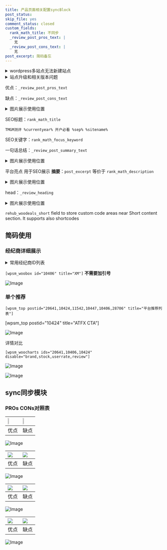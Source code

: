 ```yaml
---
title: 产品页面相关配置syncBlock
post_status: 
skip_file: yes
comment_status: closed
custom_fields:
  rank_math_title: 不同步
  _review_post_pros_text: |
    无
  _review_post_cons_text: |
    无
post_excerpt: 简码备忘
---
```

<details><summary>wordpress多站点无法新建站点</summary>

<li>和报错需要清理cookies一样的原因</li>
<li>wp-config.php里面<code>define( 'SUBDOMAIN_INSTALL', false );//子域名安装</code></li>
<li>新建子站点是用<code>define( 'SUBDOMAIN_INSTALL', true);//子域名安装</code> 完成以后，改成<code>false</code></li>
</details>

<details><summary>站点升级和相关版本问题</summary>

<p>wordpress：5.9.9
woocommerce：7.5.1
出现问题的地方：主题选项里面>><strong>Product layout >>compact style</strong></p>
<p>如何出现没有用过的字段 导致无法保存。先导出配置 然后进行修改，后面再次恢复即可。</p>
<p>出现部分字段无法显示时，需要返回默认布局后，对产品进行保存就好了。</p>
<p></p>
</details>

优点：`_review_post_pros_text`

缺点：`_review_post_cons_text`

<details><summary>图片展示使用位置</summary>

<img src="https://prod-files-secure.s3.us-west-2.amazonaws.com/39ed1227-6d7d-4570-be36-9ccd4a2c4241/f51d3d83-55d4-4bdf-9604-f37ec77ab556/Untitled.png?X-Amz-Algorithm=AWS4-HMAC-SHA256&X-Amz-Content-Sha256=UNSIGNED-PAYLOAD&X-Amz-Credential=ASIAZI2LB4667Y5PVS7S%2F20250427%2Fus-west-2%2Fs3%2Faws4_request&X-Amz-Date=20250427T225518Z&X-Amz-Expires=3600&X-Amz-Security-Token=IQoJb3JpZ2luX2VjEMz%2F%2F%2F%2F%2F%2F%2F%2F%2F%2FwEaCXVzLXdlc3QtMiJIMEYCIQCCN2t5csxJuqRcoPlPVVxSSyTARvi5AG%2BOmzo%2F5b9gKAIhAKlvapp0Z33svHp36FV1eZLXou7wCwaTVixFJwln00r9Kv8DCGUQABoMNjM3NDIzMTgzODA1IgwBcfFBhDlrYD6PPGwq3ANk4cBJRaldZ%2BYMSK1%2FJr1X78vLcfxkGgp7J1WTjFqkBhd0DcdodNqpQKmKh6QgjY51ouJGvx950R2iOxw4Xm5Nql6OhE0QpsX3ebSQ%2BdCoBDufNP3exSETXRpf2i3boTvJajplbzrMLbJisxiKHHoXzLkxHNLtQjADIOdf7dxEnEjT9Sn0ER24c7bMdKiPUIfpxA7JJq9q6jpCzsgOcOZRaQ2KUA2ToQma%2BnniwBjInf3ubZvYW6A4PJ486L1yrIdCVygtWFec2yDa0OfEPYfTiDPmHvJB8i9ljKRVid8SZkO2mmZNTdynlH38XH0OM%2FWlFlb7ywa9tEQ%2FDMDCWBWfywW49v02NgdQmF71E6hLemGINbHPq0YtbOHxNQI3FPXALrbxq4KBQePL28ZtnyoDWy4n3pePrllus%2BhtfOtrA7zg%2BOD95H61KTmnn3%2FyFPvtymAXvTe62iCgky2%2FGD1gY6CTpFrbCSGtTmO1Mk2sorcDSCUVp11HrsjpOxBLxyGijVc0eGSbBKYCbIe695PgsrG4sFFgZJsGDNnO95IB1FIE4ENGyC9vcpW%2FGEFbucgz5%2F9kYom1MhU6wBeG5gRYq6oUkrKKZ1JMtry%2FLSGG8fWg%2FUE8W0S%2BT8CfCzCaibrABjqkAVbuTinp2czSN2%2BjsAHjmvGdjN83%2FU5tkxNMdOFERNW%2BgIzMqTLuNOViSMBmt1Rdm1ZiBMJF9m3jkFhzQW8Mn5NLN54MhLQToBfY3QG66lNPcUmxdVacSZHdczTXG%2BfLNx9fD5iniSdkMm7GgrbTsAvl2lQeHcwNhKTLxfn%2BqRxvbTYPivEImEI5ie8gLIEoXqKsWd5mp%2Fcp1vkosLCu%2FLqxFxa4&X-Amz-Signature=63da056f3b29e0092b22567fff507a5b7642d8a1164ab6b191c89252302ef718&X-Amz-SignedHeaders=host&x-id=GetObject" alt="Image">
</details>

SEO标题：`rank_math_title`

`TMGM测评 %currentyear% 开户必看 %sep% %sitename%`

SEO关键字：`rank_math_focus_keyword`

一句话总结：`_review_post_summary_text`

<details><summary>图片展示使用位置</summary>

<img src="https://prod-files-secure.s3.us-west-2.amazonaws.com/39ed1227-6d7d-4570-be36-9ccd4a2c4241/4b96a922-296c-4f4e-8630-d1c870cbce01/Untitled.png?X-Amz-Algorithm=AWS4-HMAC-SHA256&X-Amz-Content-Sha256=UNSIGNED-PAYLOAD&X-Amz-Credential=ASIAZI2LB466UWPQPWP2%2F20250427%2Fus-west-2%2Fs3%2Faws4_request&X-Amz-Date=20250427T225518Z&X-Amz-Expires=3600&X-Amz-Security-Token=IQoJb3JpZ2luX2VjEMz%2F%2F%2F%2F%2F%2F%2F%2F%2F%2FwEaCXVzLXdlc3QtMiJHMEUCIHNESCOAFyk3MLNZz8Poq41Ryqz8YxfzJZ06WMGoptkwAiEA5WZhzpTkMbgHdJwvlISWBGojHdMzWrL54yAiQDMWeVYq%2FwMIZRAAGgw2Mzc0MjMxODM4MDUiDIrGJAibwBYFt5AknircAz48NnDVOAP8Zv3FexJuo%2FWb5gTMw%2FmNwWTKprU85o6KOMxwz4ZjlWBgw6waYXshNp0enOlj0nO0HpRVNMyEUopJOaH4GnQ7LNMm%2BwRNmT9sUEcubRCKZnbh6uzhwcWpGvrMUyZ5PCXBGbdvSOOMk16xolHMc80mCbitx5niWbjgrgH8HpPam5TO%2BUX3Aac0qI%2B%2FT5EVNabZp40em97H%2FAr4FJXXLsUCc6uHqIWLqby4wM4QbZPRBRdWV4Tb72iZJ31l%2FXiNeccj4lnfcVP9wyTXGC7eSOAtrgYm61dT%2FTCky9ou824RmaFrUPabf36uWpXFSOCd9CsQ9PTlVojgcoDolLvNLMddbgTDo7XEGcGmZcqw88JWZYhq1Jqx8jl8sbJJpgFKWsvwJRRC7qkTFSuOE2MgWoELSXx0tZK7JydHX70TfHvoUjUh9kra1IQFx5uffT5VCqRh9RPkh6P5m9ZktWucyT1Nr9tLYL%2B30e9%2FKYi4eqEqxJUo5EqC9pTVR2F6yu8OlsvTWS71L%2BO2R2OyuNcXvqA2p6TxskR89i6dN9jIfZLomkKgAVliRUQ%2BdkLPHydN26%2Bh5OTtWOuWg2BI%2Fdso3idgRBzP4ReQ7kTyuwCIAFdLqJd9t9vzMLqJusAGOqUBpfMlGcCEYkNj%2BSJL02qfq3XrPzTE3xnWhJIUGj2jxtld0Ey4kafHEEk2xR8qbhng3e5bZzZturTi9cCaWxhmtZ5Zg6jJ9eE6eza3Ji9mmYjdWcaqtP%2BtevWQs2GHmHIdSQNwFJa2hjfbX42%2BXuKvn9TWEtRefSLsowvwzkopR51sBR1gTwJP%2Fl%2FWOnow54mozcYQVqw%2Flq0Sr1I2BerOryXlLxWK&X-Amz-Signature=76019fdaafa0d39c2f00b0369bc42c68c0595a5a0a52d24ca69d488957be1e9c&X-Amz-SignedHeaders=host&x-id=GetObject" alt="Image">
</details>

平台亮点 用于SEO展示 **摘要**：`post_excerpt`  等价于 `rank_math_description`

<details><summary>图片展示使用位置</summary>

<img src="https://prod-files-secure.s3.us-west-2.amazonaws.com/39ed1227-6d7d-4570-be36-9ccd4a2c4241/1ee11f63-b60a-4dfe-a7a7-d58ff23b5d88/Untitled.png?X-Amz-Algorithm=AWS4-HMAC-SHA256&X-Amz-Content-Sha256=UNSIGNED-PAYLOAD&X-Amz-Credential=ASIAZI2LB466XGBOZYA2%2F20250427%2Fus-west-2%2Fs3%2Faws4_request&X-Amz-Date=20250427T225518Z&X-Amz-Expires=3600&X-Amz-Security-Token=IQoJb3JpZ2luX2VjEMz%2F%2F%2F%2F%2F%2F%2F%2F%2F%2FwEaCXVzLXdlc3QtMiJHMEUCIHJsUYK%2FcsGFdMxSUcE4JftgLvqGDL92VZdWlbf%2BlQ91AiEAp1eK5oLvANiTTg0AH1l%2FuweGL4V3lXlfnrpyoDnemTMq%2FwMIZBAAGgw2Mzc0MjMxODM4MDUiDGHorwNAkF74lVyF6CrcA2hKjr9mEsZUg38zCE5dYHUoYkHI6XzXnhdyAHhsXRzj61PLQYfh8y1jA5sqtyRbaZKkVWNMjwF%2F5piOUmf74OQOfzlw%2FxqS0QsS%2Ftvky42TnmvPcvIN5BI7Y42lv1Qpl1IOhEu8%2FyDZu1R6tnL37GjZrkhaGqDJE11naqao5du2EbMmTnr6mdli%2Bohheq9vCMv7HoySBypLUHGw7uUrm3dBmYIrwURtB5UC3IBeQCwOVJxyUcz6Df9Y4lb5Db3LM33Mg6vHyL6rSsn2aHEGBva6U3gYkK2Rt%2FpqgPF0yELEqpXZwPCKjTldWhfk8d%2Ba9mweWRuvaJnE6YDA3uOqW4u%2Fo7U7qt%2FjP%2BKhaXazzWnpQXQQ2yt%2Bj8khkYkVim%2FDjJOzvkGer6%2FgzidWBxFR72%2BqpBzotB9G9mYgiTQofeHIoYje58gNH3vXy2hfmrQqleHBSDJd%2BpU2T5SomS5UpBir50h5ATpCiI%2FpNJdp0vKxaJRFNIK%2BSztyZLFNt%2BQ5oPlRtox89fzzxpebTm0hBenxb7xlqyLAwCUUbegGkFAITIMocaFM2P%2FrbsxsQTtAd0cpUB1hpM6nnl7BlsxguwJDW7iuNJNFKhZLO9qAHEy0Boirs%2Fb9%2Bm8KEpKEMLGJusAGOqUBhtxH%2BoNsPAaQor3eUfF9vDZBJk6XYRKPm2TBsCz2yk3LkVyy%2BCto5hAGQVlZYGTSlS8oWQ3CeHAM%2F4C7SvcA%2Bx06l8Ewuxvzt4YY4NBXUHfDURgzhSHfa0Jut%2FcY5O3HhtKe7fp%2Fb1gVzEw4mBsj9ATVJCFMP6%2B5bkHUHAC73VCsZy6IJXs9Op4ItT1A2No0abxyIFOOSHHUK4RfwEyE1Pr6vFqI&X-Amz-Signature=16b24a82bb8c68607f0679fe645c13590770e5b28e6ec4a8d9be3ddfde255d67&X-Amz-SignedHeaders=host&x-id=GetObject" alt="Image">
<img src="https://prod-files-secure.s3.us-west-2.amazonaws.com/39ed1227-6d7d-4570-be36-9ccd4a2c4241/ad4118b5-78d8-4fbe-801e-3b29b5d99c01/Untitled.png?X-Amz-Algorithm=AWS4-HMAC-SHA256&X-Amz-Content-Sha256=UNSIGNED-PAYLOAD&X-Amz-Credential=ASIAZI2LB466XGBOZYA2%2F20250427%2Fus-west-2%2Fs3%2Faws4_request&X-Amz-Date=20250427T225518Z&X-Amz-Expires=3600&X-Amz-Security-Token=IQoJb3JpZ2luX2VjEMz%2F%2F%2F%2F%2F%2F%2F%2F%2F%2FwEaCXVzLXdlc3QtMiJHMEUCIHJsUYK%2FcsGFdMxSUcE4JftgLvqGDL92VZdWlbf%2BlQ91AiEAp1eK5oLvANiTTg0AH1l%2FuweGL4V3lXlfnrpyoDnemTMq%2FwMIZBAAGgw2Mzc0MjMxODM4MDUiDGHorwNAkF74lVyF6CrcA2hKjr9mEsZUg38zCE5dYHUoYkHI6XzXnhdyAHhsXRzj61PLQYfh8y1jA5sqtyRbaZKkVWNMjwF%2F5piOUmf74OQOfzlw%2FxqS0QsS%2Ftvky42TnmvPcvIN5BI7Y42lv1Qpl1IOhEu8%2FyDZu1R6tnL37GjZrkhaGqDJE11naqao5du2EbMmTnr6mdli%2Bohheq9vCMv7HoySBypLUHGw7uUrm3dBmYIrwURtB5UC3IBeQCwOVJxyUcz6Df9Y4lb5Db3LM33Mg6vHyL6rSsn2aHEGBva6U3gYkK2Rt%2FpqgPF0yELEqpXZwPCKjTldWhfk8d%2Ba9mweWRuvaJnE6YDA3uOqW4u%2Fo7U7qt%2FjP%2BKhaXazzWnpQXQQ2yt%2Bj8khkYkVim%2FDjJOzvkGer6%2FgzidWBxFR72%2BqpBzotB9G9mYgiTQofeHIoYje58gNH3vXy2hfmrQqleHBSDJd%2BpU2T5SomS5UpBir50h5ATpCiI%2FpNJdp0vKxaJRFNIK%2BSztyZLFNt%2BQ5oPlRtox89fzzxpebTm0hBenxb7xlqyLAwCUUbegGkFAITIMocaFM2P%2FrbsxsQTtAd0cpUB1hpM6nnl7BlsxguwJDW7iuNJNFKhZLO9qAHEy0Boirs%2Fb9%2Bm8KEpKEMLGJusAGOqUBhtxH%2BoNsPAaQor3eUfF9vDZBJk6XYRKPm2TBsCz2yk3LkVyy%2BCto5hAGQVlZYGTSlS8oWQ3CeHAM%2F4C7SvcA%2Bx06l8Ewuxvzt4YY4NBXUHfDURgzhSHfa0Jut%2FcY5O3HhtKe7fp%2Fb1gVzEw4mBsj9ATVJCFMP6%2B5bkHUHAC73VCsZy6IJXs9Op4ItT1A2No0abxyIFOOSHHUK4RfwEyE1Pr6vFqI&X-Amz-Signature=eefc61e528ec48198ab656892366bcc2752e4eeda064b54e3a978eaffd29caf8&X-Amz-SignedHeaders=host&x-id=GetObject" alt="Image">
<img src="https://prod-files-secure.s3.us-west-2.amazonaws.com/39ed1227-6d7d-4570-be36-9ccd4a2c4241/a38cf7c9-a79c-4b64-9e94-13589fe0758b/Untitled.png?X-Amz-Algorithm=AWS4-HMAC-SHA256&X-Amz-Content-Sha256=UNSIGNED-PAYLOAD&X-Amz-Credential=ASIAZI2LB466XGBOZYA2%2F20250427%2Fus-west-2%2Fs3%2Faws4_request&X-Amz-Date=20250427T225518Z&X-Amz-Expires=3600&X-Amz-Security-Token=IQoJb3JpZ2luX2VjEMz%2F%2F%2F%2F%2F%2F%2F%2F%2F%2FwEaCXVzLXdlc3QtMiJHMEUCIHJsUYK%2FcsGFdMxSUcE4JftgLvqGDL92VZdWlbf%2BlQ91AiEAp1eK5oLvANiTTg0AH1l%2FuweGL4V3lXlfnrpyoDnemTMq%2FwMIZBAAGgw2Mzc0MjMxODM4MDUiDGHorwNAkF74lVyF6CrcA2hKjr9mEsZUg38zCE5dYHUoYkHI6XzXnhdyAHhsXRzj61PLQYfh8y1jA5sqtyRbaZKkVWNMjwF%2F5piOUmf74OQOfzlw%2FxqS0QsS%2Ftvky42TnmvPcvIN5BI7Y42lv1Qpl1IOhEu8%2FyDZu1R6tnL37GjZrkhaGqDJE11naqao5du2EbMmTnr6mdli%2Bohheq9vCMv7HoySBypLUHGw7uUrm3dBmYIrwURtB5UC3IBeQCwOVJxyUcz6Df9Y4lb5Db3LM33Mg6vHyL6rSsn2aHEGBva6U3gYkK2Rt%2FpqgPF0yELEqpXZwPCKjTldWhfk8d%2Ba9mweWRuvaJnE6YDA3uOqW4u%2Fo7U7qt%2FjP%2BKhaXazzWnpQXQQ2yt%2Bj8khkYkVim%2FDjJOzvkGer6%2FgzidWBxFR72%2BqpBzotB9G9mYgiTQofeHIoYje58gNH3vXy2hfmrQqleHBSDJd%2BpU2T5SomS5UpBir50h5ATpCiI%2FpNJdp0vKxaJRFNIK%2BSztyZLFNt%2BQ5oPlRtox89fzzxpebTm0hBenxb7xlqyLAwCUUbegGkFAITIMocaFM2P%2FrbsxsQTtAd0cpUB1hpM6nnl7BlsxguwJDW7iuNJNFKhZLO9qAHEy0Boirs%2Fb9%2Bm8KEpKEMLGJusAGOqUBhtxH%2BoNsPAaQor3eUfF9vDZBJk6XYRKPm2TBsCz2yk3LkVyy%2BCto5hAGQVlZYGTSlS8oWQ3CeHAM%2F4C7SvcA%2Bx06l8Ewuxvzt4YY4NBXUHfDURgzhSHfa0Jut%2FcY5O3HhtKe7fp%2Fb1gVzEw4mBsj9ATVJCFMP6%2B5bkHUHAC73VCsZy6IJXs9Op4ItT1A2No0abxyIFOOSHHUK4RfwEyE1Pr6vFqI&X-Amz-Signature=c94f9798c29a1665e795300d77e5b65ddec13e1587927a7d3cd2a92d70fceeaa&X-Amz-SignedHeaders=host&x-id=GetObject" alt="Image">
<img src="https://prod-files-secure.s3.us-west-2.amazonaws.com/39ed1227-6d7d-4570-be36-9ccd4a2c4241/7da6fc1e-d2ac-42ae-8c75-cb5749aa18f6/Untitled.png?X-Amz-Algorithm=AWS4-HMAC-SHA256&X-Amz-Content-Sha256=UNSIGNED-PAYLOAD&X-Amz-Credential=ASIAZI2LB466XGBOZYA2%2F20250427%2Fus-west-2%2Fs3%2Faws4_request&X-Amz-Date=20250427T225518Z&X-Amz-Expires=3600&X-Amz-Security-Token=IQoJb3JpZ2luX2VjEMz%2F%2F%2F%2F%2F%2F%2F%2F%2F%2FwEaCXVzLXdlc3QtMiJHMEUCIHJsUYK%2FcsGFdMxSUcE4JftgLvqGDL92VZdWlbf%2BlQ91AiEAp1eK5oLvANiTTg0AH1l%2FuweGL4V3lXlfnrpyoDnemTMq%2FwMIZBAAGgw2Mzc0MjMxODM4MDUiDGHorwNAkF74lVyF6CrcA2hKjr9mEsZUg38zCE5dYHUoYkHI6XzXnhdyAHhsXRzj61PLQYfh8y1jA5sqtyRbaZKkVWNMjwF%2F5piOUmf74OQOfzlw%2FxqS0QsS%2Ftvky42TnmvPcvIN5BI7Y42lv1Qpl1IOhEu8%2FyDZu1R6tnL37GjZrkhaGqDJE11naqao5du2EbMmTnr6mdli%2Bohheq9vCMv7HoySBypLUHGw7uUrm3dBmYIrwURtB5UC3IBeQCwOVJxyUcz6Df9Y4lb5Db3LM33Mg6vHyL6rSsn2aHEGBva6U3gYkK2Rt%2FpqgPF0yELEqpXZwPCKjTldWhfk8d%2Ba9mweWRuvaJnE6YDA3uOqW4u%2Fo7U7qt%2FjP%2BKhaXazzWnpQXQQ2yt%2Bj8khkYkVim%2FDjJOzvkGer6%2FgzidWBxFR72%2BqpBzotB9G9mYgiTQofeHIoYje58gNH3vXy2hfmrQqleHBSDJd%2BpU2T5SomS5UpBir50h5ATpCiI%2FpNJdp0vKxaJRFNIK%2BSztyZLFNt%2BQ5oPlRtox89fzzxpebTm0hBenxb7xlqyLAwCUUbegGkFAITIMocaFM2P%2FrbsxsQTtAd0cpUB1hpM6nnl7BlsxguwJDW7iuNJNFKhZLO9qAHEy0Boirs%2Fb9%2Bm8KEpKEMLGJusAGOqUBhtxH%2BoNsPAaQor3eUfF9vDZBJk6XYRKPm2TBsCz2yk3LkVyy%2BCto5hAGQVlZYGTSlS8oWQ3CeHAM%2F4C7SvcA%2Bx06l8Ewuxvzt4YY4NBXUHfDURgzhSHfa0Jut%2FcY5O3HhtKe7fp%2Fb1gVzEw4mBsj9ATVJCFMP6%2B5bkHUHAC73VCsZy6IJXs9Op4ItT1A2No0abxyIFOOSHHUK4RfwEyE1Pr6vFqI&X-Amz-Signature=2bd3d5a377cb6c7ae390f43a960e60b1763110d9c0635d04b2d7912dadd5cd74&X-Amz-SignedHeaders=host&x-id=GetObject" alt="Image">
<img src="https://prod-files-secure.s3.us-west-2.amazonaws.com/39ed1227-6d7d-4570-be36-9ccd4a2c4241/7e97f40a-eaee-47f5-b2f9-475f96808fa7/Untitled.png?X-Amz-Algorithm=AWS4-HMAC-SHA256&X-Amz-Content-Sha256=UNSIGNED-PAYLOAD&X-Amz-Credential=ASIAZI2LB466XGBOZYA2%2F20250427%2Fus-west-2%2Fs3%2Faws4_request&X-Amz-Date=20250427T225518Z&X-Amz-Expires=3600&X-Amz-Security-Token=IQoJb3JpZ2luX2VjEMz%2F%2F%2F%2F%2F%2F%2F%2F%2F%2FwEaCXVzLXdlc3QtMiJHMEUCIHJsUYK%2FcsGFdMxSUcE4JftgLvqGDL92VZdWlbf%2BlQ91AiEAp1eK5oLvANiTTg0AH1l%2FuweGL4V3lXlfnrpyoDnemTMq%2FwMIZBAAGgw2Mzc0MjMxODM4MDUiDGHorwNAkF74lVyF6CrcA2hKjr9mEsZUg38zCE5dYHUoYkHI6XzXnhdyAHhsXRzj61PLQYfh8y1jA5sqtyRbaZKkVWNMjwF%2F5piOUmf74OQOfzlw%2FxqS0QsS%2Ftvky42TnmvPcvIN5BI7Y42lv1Qpl1IOhEu8%2FyDZu1R6tnL37GjZrkhaGqDJE11naqao5du2EbMmTnr6mdli%2Bohheq9vCMv7HoySBypLUHGw7uUrm3dBmYIrwURtB5UC3IBeQCwOVJxyUcz6Df9Y4lb5Db3LM33Mg6vHyL6rSsn2aHEGBva6U3gYkK2Rt%2FpqgPF0yELEqpXZwPCKjTldWhfk8d%2Ba9mweWRuvaJnE6YDA3uOqW4u%2Fo7U7qt%2FjP%2BKhaXazzWnpQXQQ2yt%2Bj8khkYkVim%2FDjJOzvkGer6%2FgzidWBxFR72%2BqpBzotB9G9mYgiTQofeHIoYje58gNH3vXy2hfmrQqleHBSDJd%2BpU2T5SomS5UpBir50h5ATpCiI%2FpNJdp0vKxaJRFNIK%2BSztyZLFNt%2BQ5oPlRtox89fzzxpebTm0hBenxb7xlqyLAwCUUbegGkFAITIMocaFM2P%2FrbsxsQTtAd0cpUB1hpM6nnl7BlsxguwJDW7iuNJNFKhZLO9qAHEy0Boirs%2Fb9%2Bm8KEpKEMLGJusAGOqUBhtxH%2BoNsPAaQor3eUfF9vDZBJk6XYRKPm2TBsCz2yk3LkVyy%2BCto5hAGQVlZYGTSlS8oWQ3CeHAM%2F4C7SvcA%2Bx06l8Ewuxvzt4YY4NBXUHfDURgzhSHfa0Jut%2FcY5O3HhtKe7fp%2Fb1gVzEw4mBsj9ATVJCFMP6%2B5bkHUHAC73VCsZy6IJXs9Op4ItT1A2No0abxyIFOOSHHUK4RfwEyE1Pr6vFqI&X-Amz-Signature=10b5e7b4e33305f926d8d939dd523631863828a115acbc2829292d358d23708e&X-Amz-SignedHeaders=host&x-id=GetObject" alt="Image">
</details>

head：`_review_heading`

<details><summary>图片展示使用位置</summary>

<img src="https://prod-files-secure.s3.us-west-2.amazonaws.com/39ed1227-6d7d-4570-be36-9ccd4a2c4241/3a4650ad-9887-415c-889a-edd51fa54f27/Untitled.png?X-Amz-Algorithm=AWS4-HMAC-SHA256&X-Amz-Content-Sha256=UNSIGNED-PAYLOAD&X-Amz-Credential=ASIAZI2LB466RQMSN5HI%2F20250427%2Fus-west-2%2Fs3%2Faws4_request&X-Amz-Date=20250427T225518Z&X-Amz-Expires=3600&X-Amz-Security-Token=IQoJb3JpZ2luX2VjEMz%2F%2F%2F%2F%2F%2F%2F%2F%2F%2FwEaCXVzLXdlc3QtMiJGMEQCIHwUl5oTYZ0G3hNf%2BO6e%2Fr4CPXB2335OIteGU%2FiDdwaeAiBHX%2BRyH7s5nnGbXop1DDd8G4M3YjmW78Xvj%2FoqKEduTir%2FAwhlEAAaDDYzNzQyMzE4MzgwNSIM4zyqa2rmXVs%2Fxdb4KtwDMzWLcggZC89%2BV3ysVFW%2BysLhNUoxuVxgQLMlS783uaYC%2F%2FwoxbDZcEBFwhcu29yUJdvuBhMrKcM9Md3cuykurZaFvH0%2Bo2zAiG7Az%2FqaR5YGWlr8Z0xyjCkF0Wqpi%2FNBwy9H%2F%2F0GogfiRN9GteCO8hERPLuPkmqbtNCwXD%2B1aSS5OGchGrGwe5Qki8sJw3j84jvouLq1CrUB6oKgtQ17PizsAntKbVLQJC%2BZdaseMMGCV6l4XXxJX3fRzFnYRnUMkOB57hmrCeoQrH5VfJgGjV61ycqtdH6rv9I65ggpV9iuZ%2BIn4gy%2Bml5TznSH3yjG4vIGzwCqoZf6X%2F8WG7mLGIl3ZGxS1%2B9TrMid4r5ltpdJNRHwd92nqrKd97bw0n7VpSfitvGVL%2FT9H%2F%2FlD2g9HbmF7%2FprPUBFyrUYcXMDY0Euc%2BXWSVQlP8SG2e25dlMFeK3s2ZlmmlZmhv%2B1XhNukPhRNH71Dcpp9rVxH8WLoR%2Bcip%2FchGxwaLQpSUgNU7H5mz3xyYfhBAnt6zpY5OSgMq%2F7Ams%2FL3iNPdFt2EbdnPsCa9hIXO5gTfHQe%2BVbC4ruUMvDY3TWueg2QrKuaI8hy72xAi64te0aXFIdLNUgRuxjNOjZwxDyo0qqYRQwjYm6wAY6pgEF4TMmwZL%2FMnOVb9ixgz8m6Lbbs1aAJMaILGZWrQeQEQdwwE4L2pLdboJssXHE2pwHvhF4kWKqUHernIol6GUtbmiChkrhdmn%2FdfroVGMq5pei3sdDTZ71v7S1kiDx4t2myzwH3vQ7BxXLl6EmcAmSZGnV7V2goBtsJLXOtyfeTwHVZcla7rWd2evI3y35mexCnis2oejkYLQ%2Flu4zk4erFLTkSUrG&X-Amz-Signature=a933168ae25ee27864f301349a2075d24f4ec9fb2e3bb46e0a2ec04a8f946935&X-Amz-SignedHeaders=host&x-id=GetObject" alt="Image">
</details>

`rehub_woodeals_short`	field to store custom code areas near Short content section. It supports also shortcodes



## 简码使用

### 经纪商详细展示

<details><summary>常用经纪商ID列表</summary>

<pre><code class="php">嘉盛 ===> 20641  [wpsm_woobox id="20641" title="嘉盛"]
易信easymarkets ===> 11542  [wpsm_woobox id="11542" title="易信easymarkets"]
ATFX外汇 ===> 10424  [wpsm_woobox id="10424" title="ATFX"]
XM ===> 10406  [wpsm_woobox id="10406" title="XM"]
TMGM ===> 29622  [wpsm_woobox id="29622" title="TMGM"]
HYCM ===> 10447  [wpsm_woobox id="10447" title="HYCM"]
fpmarkets澳福外汇 ===> 20639  [wpsm_woobox id="20639" title="fpmarkets澳福外汇"]</code></pre>
</details>

`[wpsm_woobox id="10406" title="XM"]` **不需要加引号**

![Image](https://prod-files-secure.s3.us-west-2.amazonaws.com/39ed1227-6d7d-4570-be36-9ccd4a2c4241/4f898f9d-0fa7-4e43-acd3-ac6bc7be575a/Untitled.png?X-Amz-Algorithm=AWS4-HMAC-SHA256&X-Amz-Content-Sha256=UNSIGNED-PAYLOAD&X-Amz-Credential=ASIAZI2LB466454XR4HD%2F20250427%2Fus-west-2%2Fs3%2Faws4_request&X-Amz-Date=20250427T225517Z&X-Amz-Expires=3600&X-Amz-Security-Token=IQoJb3JpZ2luX2VjEMz%2F%2F%2F%2F%2F%2F%2F%2F%2F%2FwEaCXVzLXdlc3QtMiJHMEUCIBkl%2B24xUP5OLzQ4%2BjJiW9wOLw0XFK4d9FtZw%2FGc0maRAiEAnp4nF82qYz2q6u4cwmODtJBH71DsVJH3ZoM4Y1eNLpwq%2FwMIZBAAGgw2Mzc0MjMxODM4MDUiDHy6MQ6NHCdM9p8F4yrcA8piHxPQvJOqLVzuZSxZFsoljvpG1GeKJRgGHztOPA9teqTQm15g5c2X7kIYCWJOkZzoHTunmtk3CKwBmMmwsQfU8xQVQNXpx724dkJ8KQTIDxis5CH9xF7odmss9iIs63NHMgTs%2BEnrVaNLJ4xikNu8j69lfgHVP%2BYKz4f0iPELCau58WeGgx64dG2FyI1S6YOTuSPjIlKOD8piao35InTYtjBY8WT0lr%2FW9zwSFWds%2F%2BvyDjcB5IHmSsKALGEEFSS06fEEdqq%2Bu7zU6zLWlwcoRYHiXg5y%2F7SUvZdqBzHLWjzFdtnSiBDPFOrbzN7qW9Ivo3Lp3MmPoBak3QwHd5Le95Zm9ywrt1PnIDFFDKt3aw8AAfNg5VDs%2BaZ52SnrDU2Tb8y23n%2FZcdI1zW%2FkVoVghjIGIm2399grkBCuF0naUjJgGCNdBqYHKCUbmQvRHuwsWqnxiW6zBsfLBMR0XBhUyjaWKFZ4irH9tvewCRk%2Bb29mY2SFiQx5XXHLmkVR49QQcu5pjsFTxB5tGibFQ7wZKebxupb%2F6f4w%2FvAm%2FNjWWDe4RijhnGphNH8jEqN1BF7AZRN8H909E%2BZW77QpqCXmLUOsaeIzF5Q4D%2Bh%2B373q8Ek6atKNz%2F49C6QlMJiJusAGOqUBW3LE8AsECDYxhWXESI%2B1bKmrOkCqgmB10wcvoUprTiXqvgqbw04zly%2BU4doUNECvCUcnp2psiDO%2FA5gyOwAMo77sHfj225Bty7hvD4lHw9ZRuV3zCzsq4p5TpbUKxtxJbMTy%2Fi2e8DJRt3g9BIRlMrHxpxn%2BWw0zzLkEHYyy5ILcF3UcpaN3GTprvWkIzbdwN36RYooknX0Zy96oS40qez3a79V6&X-Amz-Signature=bb7f61bd864de01d2abd851bc224c29c685465e9f6a02df74af23f1f7bb89ec9&X-Amz-SignedHeaders=host&x-id=GetObject)

### 单个推荐
`[wpsm_top postid="20641,10424,11542,10447,10406,28706" title="平台推荐列表"]`

[wpsm_top postid="10424" title="ATFX CTA"]

![Image](https://prod-files-secure.s3.us-west-2.amazonaws.com/39ed1227-6d7d-4570-be36-9ccd4a2c4241/5ac620dc-51a8-48b6-b55d-91f47299193c/Untitled.png?X-Amz-Algorithm=AWS4-HMAC-SHA256&X-Amz-Content-Sha256=UNSIGNED-PAYLOAD&X-Amz-Credential=ASIAZI2LB466454XR4HD%2F20250427%2Fus-west-2%2Fs3%2Faws4_request&X-Amz-Date=20250427T225517Z&X-Amz-Expires=3600&X-Amz-Security-Token=IQoJb3JpZ2luX2VjEMz%2F%2F%2F%2F%2F%2F%2F%2F%2F%2FwEaCXVzLXdlc3QtMiJHMEUCIBkl%2B24xUP5OLzQ4%2BjJiW9wOLw0XFK4d9FtZw%2FGc0maRAiEAnp4nF82qYz2q6u4cwmODtJBH71DsVJH3ZoM4Y1eNLpwq%2FwMIZBAAGgw2Mzc0MjMxODM4MDUiDHy6MQ6NHCdM9p8F4yrcA8piHxPQvJOqLVzuZSxZFsoljvpG1GeKJRgGHztOPA9teqTQm15g5c2X7kIYCWJOkZzoHTunmtk3CKwBmMmwsQfU8xQVQNXpx724dkJ8KQTIDxis5CH9xF7odmss9iIs63NHMgTs%2BEnrVaNLJ4xikNu8j69lfgHVP%2BYKz4f0iPELCau58WeGgx64dG2FyI1S6YOTuSPjIlKOD8piao35InTYtjBY8WT0lr%2FW9zwSFWds%2F%2BvyDjcB5IHmSsKALGEEFSS06fEEdqq%2Bu7zU6zLWlwcoRYHiXg5y%2F7SUvZdqBzHLWjzFdtnSiBDPFOrbzN7qW9Ivo3Lp3MmPoBak3QwHd5Le95Zm9ywrt1PnIDFFDKt3aw8AAfNg5VDs%2BaZ52SnrDU2Tb8y23n%2FZcdI1zW%2FkVoVghjIGIm2399grkBCuF0naUjJgGCNdBqYHKCUbmQvRHuwsWqnxiW6zBsfLBMR0XBhUyjaWKFZ4irH9tvewCRk%2Bb29mY2SFiQx5XXHLmkVR49QQcu5pjsFTxB5tGibFQ7wZKebxupb%2F6f4w%2FvAm%2FNjWWDe4RijhnGphNH8jEqN1BF7AZRN8H909E%2BZW77QpqCXmLUOsaeIzF5Q4D%2Bh%2B373q8Ek6atKNz%2F49C6QlMJiJusAGOqUBW3LE8AsECDYxhWXESI%2B1bKmrOkCqgmB10wcvoUprTiXqvgqbw04zly%2BU4doUNECvCUcnp2psiDO%2FA5gyOwAMo77sHfj225Bty7hvD4lHw9ZRuV3zCzsq4p5TpbUKxtxJbMTy%2Fi2e8DJRt3g9BIRlMrHxpxn%2BWw0zzLkEHYyy5ILcF3UcpaN3GTprvWkIzbdwN36RYooknX0Zy96oS40qez3a79V6&X-Amz-Signature=9a72c72d9bdb31ba641ff136199e1e6b28b164f430a6f510a1df6502acc125c7&X-Amz-SignedHeaders=host&x-id=GetObject)

详情对比

`[wpsm_woocharts ids="20641,10406,10424" disable="brand,stock,userrate,review"]`

![Image](https://prod-files-secure.s3.us-west-2.amazonaws.com/39ed1227-6d7d-4570-be36-9ccd4a2c4241/bf3ba45f-b9f3-4295-8aef-b4a495fd25f4/Untitled.png?X-Amz-Algorithm=AWS4-HMAC-SHA256&X-Amz-Content-Sha256=UNSIGNED-PAYLOAD&X-Amz-Credential=ASIAZI2LB466454XR4HD%2F20250427%2Fus-west-2%2Fs3%2Faws4_request&X-Amz-Date=20250427T225517Z&X-Amz-Expires=3600&X-Amz-Security-Token=IQoJb3JpZ2luX2VjEMz%2F%2F%2F%2F%2F%2F%2F%2F%2F%2FwEaCXVzLXdlc3QtMiJHMEUCIBkl%2B24xUP5OLzQ4%2BjJiW9wOLw0XFK4d9FtZw%2FGc0maRAiEAnp4nF82qYz2q6u4cwmODtJBH71DsVJH3ZoM4Y1eNLpwq%2FwMIZBAAGgw2Mzc0MjMxODM4MDUiDHy6MQ6NHCdM9p8F4yrcA8piHxPQvJOqLVzuZSxZFsoljvpG1GeKJRgGHztOPA9teqTQm15g5c2X7kIYCWJOkZzoHTunmtk3CKwBmMmwsQfU8xQVQNXpx724dkJ8KQTIDxis5CH9xF7odmss9iIs63NHMgTs%2BEnrVaNLJ4xikNu8j69lfgHVP%2BYKz4f0iPELCau58WeGgx64dG2FyI1S6YOTuSPjIlKOD8piao35InTYtjBY8WT0lr%2FW9zwSFWds%2F%2BvyDjcB5IHmSsKALGEEFSS06fEEdqq%2Bu7zU6zLWlwcoRYHiXg5y%2F7SUvZdqBzHLWjzFdtnSiBDPFOrbzN7qW9Ivo3Lp3MmPoBak3QwHd5Le95Zm9ywrt1PnIDFFDKt3aw8AAfNg5VDs%2BaZ52SnrDU2Tb8y23n%2FZcdI1zW%2FkVoVghjIGIm2399grkBCuF0naUjJgGCNdBqYHKCUbmQvRHuwsWqnxiW6zBsfLBMR0XBhUyjaWKFZ4irH9tvewCRk%2Bb29mY2SFiQx5XXHLmkVR49QQcu5pjsFTxB5tGibFQ7wZKebxupb%2F6f4w%2FvAm%2FNjWWDe4RijhnGphNH8jEqN1BF7AZRN8H909E%2BZW77QpqCXmLUOsaeIzF5Q4D%2Bh%2B373q8Ek6atKNz%2F49C6QlMJiJusAGOqUBW3LE8AsECDYxhWXESI%2B1bKmrOkCqgmB10wcvoUprTiXqvgqbw04zly%2BU4doUNECvCUcnp2psiDO%2FA5gyOwAMo77sHfj225Bty7hvD4lHw9ZRuV3zCzsq4p5TpbUKxtxJbMTy%2Fi2e8DJRt3g9BIRlMrHxpxn%2BWw0zzLkEHYyy5ILcF3UcpaN3GTprvWkIzbdwN36RYooknX0Zy96oS40qez3a79V6&X-Amz-Signature=da68435b568ab233f848c4082a0f04090587d70406568aaaf554369d372ff5e8&X-Amz-SignedHeaders=host&x-id=GetObject)

![Image](https://prod-files-secure.s3.us-west-2.amazonaws.com/39ed1227-6d7d-4570-be36-9ccd4a2c4241/30bc56ef-f383-4b48-9768-2ebc9e436ec0/Untitled.png?X-Amz-Algorithm=AWS4-HMAC-SHA256&X-Amz-Content-Sha256=UNSIGNED-PAYLOAD&X-Amz-Credential=ASIAZI2LB466454XR4HD%2F20250427%2Fus-west-2%2Fs3%2Faws4_request&X-Amz-Date=20250427T225517Z&X-Amz-Expires=3600&X-Amz-Security-Token=IQoJb3JpZ2luX2VjEMz%2F%2F%2F%2F%2F%2F%2F%2F%2F%2FwEaCXVzLXdlc3QtMiJHMEUCIBkl%2B24xUP5OLzQ4%2BjJiW9wOLw0XFK4d9FtZw%2FGc0maRAiEAnp4nF82qYz2q6u4cwmODtJBH71DsVJH3ZoM4Y1eNLpwq%2FwMIZBAAGgw2Mzc0MjMxODM4MDUiDHy6MQ6NHCdM9p8F4yrcA8piHxPQvJOqLVzuZSxZFsoljvpG1GeKJRgGHztOPA9teqTQm15g5c2X7kIYCWJOkZzoHTunmtk3CKwBmMmwsQfU8xQVQNXpx724dkJ8KQTIDxis5CH9xF7odmss9iIs63NHMgTs%2BEnrVaNLJ4xikNu8j69lfgHVP%2BYKz4f0iPELCau58WeGgx64dG2FyI1S6YOTuSPjIlKOD8piao35InTYtjBY8WT0lr%2FW9zwSFWds%2F%2BvyDjcB5IHmSsKALGEEFSS06fEEdqq%2Bu7zU6zLWlwcoRYHiXg5y%2F7SUvZdqBzHLWjzFdtnSiBDPFOrbzN7qW9Ivo3Lp3MmPoBak3QwHd5Le95Zm9ywrt1PnIDFFDKt3aw8AAfNg5VDs%2BaZ52SnrDU2Tb8y23n%2FZcdI1zW%2FkVoVghjIGIm2399grkBCuF0naUjJgGCNdBqYHKCUbmQvRHuwsWqnxiW6zBsfLBMR0XBhUyjaWKFZ4irH9tvewCRk%2Bb29mY2SFiQx5XXHLmkVR49QQcu5pjsFTxB5tGibFQ7wZKebxupb%2F6f4w%2FvAm%2FNjWWDe4RijhnGphNH8jEqN1BF7AZRN8H909E%2BZW77QpqCXmLUOsaeIzF5Q4D%2Bh%2B373q8Ek6atKNz%2F49C6QlMJiJusAGOqUBW3LE8AsECDYxhWXESI%2B1bKmrOkCqgmB10wcvoUprTiXqvgqbw04zly%2BU4doUNECvCUcnp2psiDO%2FA5gyOwAMo77sHfj225Bty7hvD4lHw9ZRuV3zCzsq4p5TpbUKxtxJbMTy%2Fi2e8DJRt3g9BIRlMrHxpxn%2BWw0zzLkEHYyy5ILcF3UcpaN3GTprvWkIzbdwN36RYooknX0Zy96oS40qez3a79V6&X-Amz-Signature=11090d8e099fc22b3160e9445b95b952d25c3dd3547481802b0c836e1d3992f9&X-Amz-SignedHeaders=host&x-id=GetObject)

## sync同步模块

### PROs CONs对照表

| <img src="https://cdn.ifttt.fun/gh/jarlin8/OSS@main/icons/customize/pros.svg" height="auto" width="37.3%"> | <img src="https://cdn.ifttt.fun/gh/jarlin8/OSS@main/icons/customize/cons.svg" height="auto" width="28.8%"> |
| :--- | :--- |
| 优点 | 缺点 |

![Image](https://prod-files-secure.s3.us-west-2.amazonaws.com/39ed1227-6d7d-4570-be36-9ccd4a2c4241/8742b755-dfb5-4004-9a5f-d6e561664bd8/Untitled.png?X-Amz-Algorithm=AWS4-HMAC-SHA256&X-Amz-Content-Sha256=UNSIGNED-PAYLOAD&X-Amz-Credential=ASIAZI2LB466454XR4HD%2F20250427%2Fus-west-2%2Fs3%2Faws4_request&X-Amz-Date=20250427T225517Z&X-Amz-Expires=3600&X-Amz-Security-Token=IQoJb3JpZ2luX2VjEMz%2F%2F%2F%2F%2F%2F%2F%2F%2F%2FwEaCXVzLXdlc3QtMiJHMEUCIBkl%2B24xUP5OLzQ4%2BjJiW9wOLw0XFK4d9FtZw%2FGc0maRAiEAnp4nF82qYz2q6u4cwmODtJBH71DsVJH3ZoM4Y1eNLpwq%2FwMIZBAAGgw2Mzc0MjMxODM4MDUiDHy6MQ6NHCdM9p8F4yrcA8piHxPQvJOqLVzuZSxZFsoljvpG1GeKJRgGHztOPA9teqTQm15g5c2X7kIYCWJOkZzoHTunmtk3CKwBmMmwsQfU8xQVQNXpx724dkJ8KQTIDxis5CH9xF7odmss9iIs63NHMgTs%2BEnrVaNLJ4xikNu8j69lfgHVP%2BYKz4f0iPELCau58WeGgx64dG2FyI1S6YOTuSPjIlKOD8piao35InTYtjBY8WT0lr%2FW9zwSFWds%2F%2BvyDjcB5IHmSsKALGEEFSS06fEEdqq%2Bu7zU6zLWlwcoRYHiXg5y%2F7SUvZdqBzHLWjzFdtnSiBDPFOrbzN7qW9Ivo3Lp3MmPoBak3QwHd5Le95Zm9ywrt1PnIDFFDKt3aw8AAfNg5VDs%2BaZ52SnrDU2Tb8y23n%2FZcdI1zW%2FkVoVghjIGIm2399grkBCuF0naUjJgGCNdBqYHKCUbmQvRHuwsWqnxiW6zBsfLBMR0XBhUyjaWKFZ4irH9tvewCRk%2Bb29mY2SFiQx5XXHLmkVR49QQcu5pjsFTxB5tGibFQ7wZKebxupb%2F6f4w%2FvAm%2FNjWWDe4RijhnGphNH8jEqN1BF7AZRN8H909E%2BZW77QpqCXmLUOsaeIzF5Q4D%2Bh%2B373q8Ek6atKNz%2F49C6QlMJiJusAGOqUBW3LE8AsECDYxhWXESI%2B1bKmrOkCqgmB10wcvoUprTiXqvgqbw04zly%2BU4doUNECvCUcnp2psiDO%2FA5gyOwAMo77sHfj225Bty7hvD4lHw9ZRuV3zCzsq4p5TpbUKxtxJbMTy%2Fi2e8DJRt3g9BIRlMrHxpxn%2BWw0zzLkEHYyy5ILcF3UcpaN3GTprvWkIzbdwN36RYooknX0Zy96oS40qez3a79V6&X-Amz-Signature=fa6108f68622809a5b0acde5862929112cd57a4478a017b8d0fc9ead72b6b711&X-Amz-SignedHeaders=host&x-id=GetObject)

| <img src="https://cdn.ifttt.fun/gh/jarlin8/OSS@main/icons/customize/pros1.svg" height="auto"> | <img src="https://cdn.ifttt.fun/gh/jarlin8/OSS@main/icons/customize/cons1.svg" height="auto"> |
| :--- | :--- |
| 优点 | 缺点 |

![Image](https://prod-files-secure.s3.us-west-2.amazonaws.com/39ed1227-6d7d-4570-be36-9ccd4a2c4241/806358f8-c9c4-4e17-bb35-c6c76a5397a5/Untitled.png?X-Amz-Algorithm=AWS4-HMAC-SHA256&X-Amz-Content-Sha256=UNSIGNED-PAYLOAD&X-Amz-Credential=ASIAZI2LB466454XR4HD%2F20250427%2Fus-west-2%2Fs3%2Faws4_request&X-Amz-Date=20250427T225517Z&X-Amz-Expires=3600&X-Amz-Security-Token=IQoJb3JpZ2luX2VjEMz%2F%2F%2F%2F%2F%2F%2F%2F%2F%2FwEaCXVzLXdlc3QtMiJHMEUCIBkl%2B24xUP5OLzQ4%2BjJiW9wOLw0XFK4d9FtZw%2FGc0maRAiEAnp4nF82qYz2q6u4cwmODtJBH71DsVJH3ZoM4Y1eNLpwq%2FwMIZBAAGgw2Mzc0MjMxODM4MDUiDHy6MQ6NHCdM9p8F4yrcA8piHxPQvJOqLVzuZSxZFsoljvpG1GeKJRgGHztOPA9teqTQm15g5c2X7kIYCWJOkZzoHTunmtk3CKwBmMmwsQfU8xQVQNXpx724dkJ8KQTIDxis5CH9xF7odmss9iIs63NHMgTs%2BEnrVaNLJ4xikNu8j69lfgHVP%2BYKz4f0iPELCau58WeGgx64dG2FyI1S6YOTuSPjIlKOD8piao35InTYtjBY8WT0lr%2FW9zwSFWds%2F%2BvyDjcB5IHmSsKALGEEFSS06fEEdqq%2Bu7zU6zLWlwcoRYHiXg5y%2F7SUvZdqBzHLWjzFdtnSiBDPFOrbzN7qW9Ivo3Lp3MmPoBak3QwHd5Le95Zm9ywrt1PnIDFFDKt3aw8AAfNg5VDs%2BaZ52SnrDU2Tb8y23n%2FZcdI1zW%2FkVoVghjIGIm2399grkBCuF0naUjJgGCNdBqYHKCUbmQvRHuwsWqnxiW6zBsfLBMR0XBhUyjaWKFZ4irH9tvewCRk%2Bb29mY2SFiQx5XXHLmkVR49QQcu5pjsFTxB5tGibFQ7wZKebxupb%2F6f4w%2FvAm%2FNjWWDe4RijhnGphNH8jEqN1BF7AZRN8H909E%2BZW77QpqCXmLUOsaeIzF5Q4D%2Bh%2B373q8Ek6atKNz%2F49C6QlMJiJusAGOqUBW3LE8AsECDYxhWXESI%2B1bKmrOkCqgmB10wcvoUprTiXqvgqbw04zly%2BU4doUNECvCUcnp2psiDO%2FA5gyOwAMo77sHfj225Bty7hvD4lHw9ZRuV3zCzsq4p5TpbUKxtxJbMTy%2Fi2e8DJRt3g9BIRlMrHxpxn%2BWw0zzLkEHYyy5ILcF3UcpaN3GTprvWkIzbdwN36RYooknX0Zy96oS40qez3a79V6&X-Amz-Signature=5e7e1afe04f2d3383da8f9e015e51c1181ec1dfeff88d4672c8e6e2fa97783b2&X-Amz-SignedHeaders=host&x-id=GetObject)

| <img src="https://cdn.ifttt.fun/gh/jarlin8/OSS@main/icons/customize/pros2.svg" height="auto"> | <img src="https://cdn.ifttt.fun/gh/jarlin8/OSS@main/icons/customize/cons2.svg" height="auto"> |
| :--- | :--- |
| 优点 | 缺点 |

![Image](https://prod-files-secure.s3.us-west-2.amazonaws.com/39ed1227-6d7d-4570-be36-9ccd4a2c4241/a9245ec9-70dd-4005-b534-0d54315fc5f3/Untitled.png?X-Amz-Algorithm=AWS4-HMAC-SHA256&X-Amz-Content-Sha256=UNSIGNED-PAYLOAD&X-Amz-Credential=ASIAZI2LB466454XR4HD%2F20250427%2Fus-west-2%2Fs3%2Faws4_request&X-Amz-Date=20250427T225517Z&X-Amz-Expires=3600&X-Amz-Security-Token=IQoJb3JpZ2luX2VjEMz%2F%2F%2F%2F%2F%2F%2F%2F%2F%2FwEaCXVzLXdlc3QtMiJHMEUCIBkl%2B24xUP5OLzQ4%2BjJiW9wOLw0XFK4d9FtZw%2FGc0maRAiEAnp4nF82qYz2q6u4cwmODtJBH71DsVJH3ZoM4Y1eNLpwq%2FwMIZBAAGgw2Mzc0MjMxODM4MDUiDHy6MQ6NHCdM9p8F4yrcA8piHxPQvJOqLVzuZSxZFsoljvpG1GeKJRgGHztOPA9teqTQm15g5c2X7kIYCWJOkZzoHTunmtk3CKwBmMmwsQfU8xQVQNXpx724dkJ8KQTIDxis5CH9xF7odmss9iIs63NHMgTs%2BEnrVaNLJ4xikNu8j69lfgHVP%2BYKz4f0iPELCau58WeGgx64dG2FyI1S6YOTuSPjIlKOD8piao35InTYtjBY8WT0lr%2FW9zwSFWds%2F%2BvyDjcB5IHmSsKALGEEFSS06fEEdqq%2Bu7zU6zLWlwcoRYHiXg5y%2F7SUvZdqBzHLWjzFdtnSiBDPFOrbzN7qW9Ivo3Lp3MmPoBak3QwHd5Le95Zm9ywrt1PnIDFFDKt3aw8AAfNg5VDs%2BaZ52SnrDU2Tb8y23n%2FZcdI1zW%2FkVoVghjIGIm2399grkBCuF0naUjJgGCNdBqYHKCUbmQvRHuwsWqnxiW6zBsfLBMR0XBhUyjaWKFZ4irH9tvewCRk%2Bb29mY2SFiQx5XXHLmkVR49QQcu5pjsFTxB5tGibFQ7wZKebxupb%2F6f4w%2FvAm%2FNjWWDe4RijhnGphNH8jEqN1BF7AZRN8H909E%2BZW77QpqCXmLUOsaeIzF5Q4D%2Bh%2B373q8Ek6atKNz%2F49C6QlMJiJusAGOqUBW3LE8AsECDYxhWXESI%2B1bKmrOkCqgmB10wcvoUprTiXqvgqbw04zly%2BU4doUNECvCUcnp2psiDO%2FA5gyOwAMo77sHfj225Bty7hvD4lHw9ZRuV3zCzsq4p5TpbUKxtxJbMTy%2Fi2e8DJRt3g9BIRlMrHxpxn%2BWw0zzLkEHYyy5ILcF3UcpaN3GTprvWkIzbdwN36RYooknX0Zy96oS40qez3a79V6&X-Amz-Signature=aac81255580f44dff5995fb624452c655e8dcee41b2c9facc1e16acd4c13773f&X-Amz-SignedHeaders=host&x-id=GetObject)

| <img src="https://cdn.ifttt.fun/gh/jarlin8/OSS@main/icons/customize/pros3.svg" height="auto"> | <img src="https://cdn.ifttt.fun/gh/jarlin8/OSS@main/icons/customize/cons3.svg" height="auto"> |
| :--- | :--- |
| 优点 | 缺点 |

![Image](https://prod-files-secure.s3.us-west-2.amazonaws.com/39ed1227-6d7d-4570-be36-9ccd4a2c4241/e1e580a2-2e5c-4780-9ff4-19c318fc2284/Untitled.png?X-Amz-Algorithm=AWS4-HMAC-SHA256&X-Amz-Content-Sha256=UNSIGNED-PAYLOAD&X-Amz-Credential=ASIAZI2LB466454XR4HD%2F20250427%2Fus-west-2%2Fs3%2Faws4_request&X-Amz-Date=20250427T225517Z&X-Amz-Expires=3600&X-Amz-Security-Token=IQoJb3JpZ2luX2VjEMz%2F%2F%2F%2F%2F%2F%2F%2F%2F%2FwEaCXVzLXdlc3QtMiJHMEUCIBkl%2B24xUP5OLzQ4%2BjJiW9wOLw0XFK4d9FtZw%2FGc0maRAiEAnp4nF82qYz2q6u4cwmODtJBH71DsVJH3ZoM4Y1eNLpwq%2FwMIZBAAGgw2Mzc0MjMxODM4MDUiDHy6MQ6NHCdM9p8F4yrcA8piHxPQvJOqLVzuZSxZFsoljvpG1GeKJRgGHztOPA9teqTQm15g5c2X7kIYCWJOkZzoHTunmtk3CKwBmMmwsQfU8xQVQNXpx724dkJ8KQTIDxis5CH9xF7odmss9iIs63NHMgTs%2BEnrVaNLJ4xikNu8j69lfgHVP%2BYKz4f0iPELCau58WeGgx64dG2FyI1S6YOTuSPjIlKOD8piao35InTYtjBY8WT0lr%2FW9zwSFWds%2F%2BvyDjcB5IHmSsKALGEEFSS06fEEdqq%2Bu7zU6zLWlwcoRYHiXg5y%2F7SUvZdqBzHLWjzFdtnSiBDPFOrbzN7qW9Ivo3Lp3MmPoBak3QwHd5Le95Zm9ywrt1PnIDFFDKt3aw8AAfNg5VDs%2BaZ52SnrDU2Tb8y23n%2FZcdI1zW%2FkVoVghjIGIm2399grkBCuF0naUjJgGCNdBqYHKCUbmQvRHuwsWqnxiW6zBsfLBMR0XBhUyjaWKFZ4irH9tvewCRk%2Bb29mY2SFiQx5XXHLmkVR49QQcu5pjsFTxB5tGibFQ7wZKebxupb%2F6f4w%2FvAm%2FNjWWDe4RijhnGphNH8jEqN1BF7AZRN8H909E%2BZW77QpqCXmLUOsaeIzF5Q4D%2Bh%2B373q8Ek6atKNz%2F49C6QlMJiJusAGOqUBW3LE8AsECDYxhWXESI%2B1bKmrOkCqgmB10wcvoUprTiXqvgqbw04zly%2BU4doUNECvCUcnp2psiDO%2FA5gyOwAMo77sHfj225Bty7hvD4lHw9ZRuV3zCzsq4p5TpbUKxtxJbMTy%2Fi2e8DJRt3g9BIRlMrHxpxn%2BWw0zzLkEHYyy5ILcF3UcpaN3GTprvWkIzbdwN36RYooknX0Zy96oS40qez3a79V6&X-Amz-Signature=3d4090f7e5aeb5817249ca84be8051088a0968bd1aa8e03cd2879b17a284ab88&X-Amz-SignedHeaders=host&x-id=GetObject)